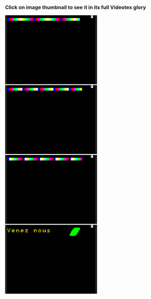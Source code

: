 ### Click on image thumbnail to see it in its full **Videotex** glory

[<img src="https://raw.githubusercontent.com/XReyRobert/VideotexPagesRepository/master//PagesVideotex/cquest/effets-speciaux/.thumbnails/E.C1.vtx.gif" width="300">](http://www.lideal.com/miedit/minitel-loader.html?url=https://raw.githubusercontent.com/XReyRobert/VideotexPagesRepository/master//PagesVideotex/cquest/effets-speciaux/E.C1.vtx)
[<img src="https://raw.githubusercontent.com/XReyRobert/VideotexPagesRepository/master//PagesVideotex/cquest/effets-speciaux/.thumbnails/E.C2.vtx.gif" width="300">](http://www.lideal.com/miedit/minitel-loader.html?url=https://raw.githubusercontent.com/XReyRobert/VideotexPagesRepository/master//PagesVideotex/cquest/effets-speciaux/E.C2.vtx)
[<img src="https://raw.githubusercontent.com/XReyRobert/VideotexPagesRepository/master//PagesVideotex/cquest/effets-speciaux/.thumbnails/E.C3.vtx.gif" width="300">](http://www.lideal.com/miedit/minitel-loader.html?url=https://raw.githubusercontent.com/XReyRobert/VideotexPagesRepository/master//PagesVideotex/cquest/effets-speciaux/E.C3.vtx)
[<img src="https://raw.githubusercontent.com/XReyRobert/VideotexPagesRepository/master//PagesVideotex/cquest/effets-speciaux/.thumbnails/E.QE.vtx.gif" width="300">](http://www.lideal.com/miedit/minitel-loader.html?url=https://raw.githubusercontent.com/XReyRobert/VideotexPagesRepository/master//PagesVideotex/cquest/effets-speciaux/E.QE.vtx)
